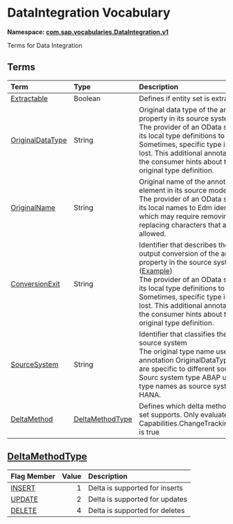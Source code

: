 # DataIntegration Vocabulary
**Namespace: [com.sap.vocabularies.DataIntegration.v1](DataIntegration.xml)**

Terms for Data Integration


## Terms

Term|Type|Description
:---|:---|:----------
[Extractable](DataIntegration.xml#L32)|Boolean|<a name="Extractable"></a>Defines if entity set is extractable
[OriginalDataType](DataIntegration.xml#L36)|String|<a name="OriginalDataType"></a>Original data type of the annotated property in its source system ([Example](DataIntegration.xml#L39))<br>The provider of an OData service maps its local type definitions to Edm types. Sometimes, specific type information is lost. This additional annotation gives the consumer hints about the type original type definition.
[OriginalName](DataIntegration.xml#L46)|String|<a name="OriginalName"></a>Original name of the annotated model element in its source model ([Example](DataIntegration.xml#L49))<br>The provider of an OData service maps its local names to Edm identifiers, which may require removing or replacing characters that are not allowed.
[ConversionExit](DataIntegration.xml#L56)|String|<a name="ConversionExit"></a>Identifier that describes the special output conversion of the annotated property in the source system ([Example](DataIntegration.xml#L59))<br>The provider of an OData service maps its local type definitions to Edm types. Sometimes, specific type information is lost. This additional annotation gives the consumer hints about the type original type definition.
[SourceSystem](DataIntegration.xml#L66)|String|<a name="SourceSystem"></a>Identifier that classifies the type of the source system<br>The original type name used in annotation OriginalDataType depend are specific to different source system. Sourc system type ABAP uses other type names as source system type HANA.
[DeltaMethod](DataIntegration.xml#L83)|[DeltaMethodType](#DeltaMethodType)|<a name="DeltaMethod"></a>Defines which delta method the entity set supports. Only evaluated if Capabilities.ChangeTracking/Supported is true

<a name="DeltaMethodType"></a>
## [DeltaMethodType](DataIntegration.xml#L71)


Flag Member|Value|Description
:-----|----:|:----------
[INSERT](DataIntegration.xml#L72)|1|Delta is supported for inserts
[UPDATE](DataIntegration.xml#L75)|2|Delta is supported for updates
[DELETE](DataIntegration.xml#L78)|4|Delta is supported for deletes
